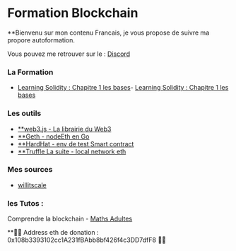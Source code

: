 # Formation Blockchain

 **Bienvenu sur mon contenu Francais, je vous propose de suivre ma propore autoformation.


Vous pouvez me retrouver sur le : [Discord ](https://discord.gg/VGhMvUmBhm) 

### La Formation 

- [Learning Solidity : Chapitre 1 les bases](https://www.youtube.com/watch?v=v_hU0jPtLto)- [Learning Solidity : Chapitre 1 les bases](https://www.youtube.com/watch?v=v_hU0jPtLto)


### Les outils


 - [**web3.js - La librairie du Web3](https://web3js.readthedocs.io/en/v1.5.2/getting-started.html)
 - [**Geth - nodeEth en Go](https://geth.ethereum.org/docs/getting-started)
 - [**HardHat - env de test Smart contract](https://hardhat.org/getting-started/#overview)
 - [**Truffle La suite - local network eth ](https://trufflesuite.com/)
### Mes sources 

- [willitscale](https://github.com/willitscale)

### les Tutos : 

Comprendre la blockchain - [Maths Adultes](https://www.youtube.com/watch?v=SccvFbyDaUI&t=784s)

**🙏🙏 Address eth de donation : 0x108b3393102cc1A231fBAbb8bf426f4c3DD7dfF8 🙏🙏


